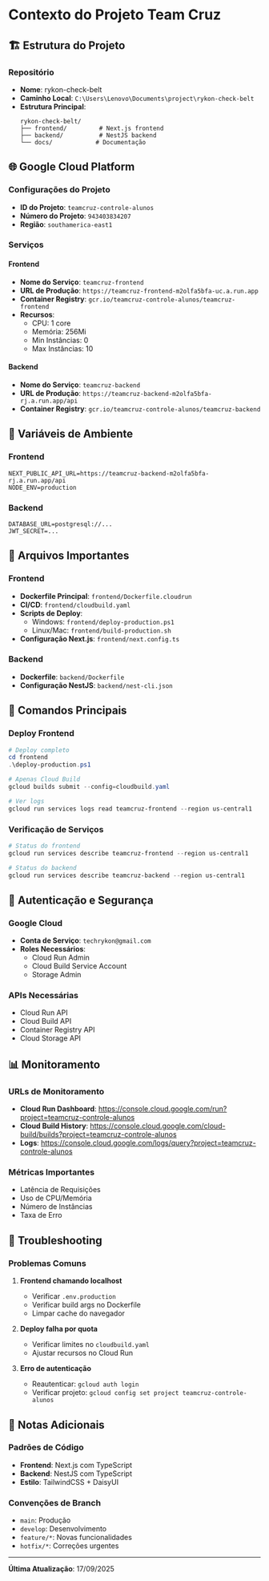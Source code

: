 # Contexto do Projeto Team Cruz

## 🏗️ Estrutura do Projeto

### Repositório
- **Nome**: rykon-check-belt
- **Caminho Local**: `C:\Users\Lenovo\Documents\project\rykon-check-belt`
- **Estrutura Principal**:
  ```
  rykon-check-belt/
  ├── frontend/         # Next.js frontend
  ├── backend/          # NestJS backend
  └── docs/            # Documentação
  ```

## 🌐 Google Cloud Platform

### Configurações do Projeto
- **ID do Projeto**: `teamcruz-controle-alunos`
- **Número do Projeto**: `943403834207`
- **Região**: `southamerica-east1`

### Serviços
#### Frontend
- **Nome do Serviço**: `teamcruz-frontend`
- **URL de Produção**: `https://teamcruz-frontend-m2olfa5bfa-uc.a.run.app`
- **Container Registry**: `gcr.io/teamcruz-controle-alunos/teamcruz-frontend`
- **Recursos**:
  - CPU: 1 core
  - Memória: 256Mi
  - Min Instâncias: 0
  - Max Instâncias: 10

#### Backend
- **Nome do Serviço**: `teamcruz-backend`
- **URL de Produção**: `https://teamcruz-backend-m2olfa5bfa-rj.a.run.app/api`
- **Container Registry**: `gcr.io/teamcruz-controle-alunos/teamcruz-backend`

## 🔧 Variáveis de Ambiente

### Frontend
```env
NEXT_PUBLIC_API_URL=https://teamcruz-backend-m2olfa5bfa-rj.a.run.app/api
NODE_ENV=production
```

### Backend
```env
DATABASE_URL=postgresql://...
JWT_SECRET=...
```

## 📁 Arquivos Importantes

### Frontend
- **Dockerfile Principal**: `frontend/Dockerfile.cloudrun`
- **CI/CD**: `frontend/cloudbuild.yaml`
- **Scripts de Deploy**:
  - Windows: `frontend/deploy-production.ps1`
  - Linux/Mac: `frontend/build-production.sh`
- **Configuração Next.js**: `frontend/next.config.ts`

### Backend
- **Dockerfile**: `backend/Dockerfile`
- **Configuração NestJS**: `backend/nest-cli.json`

## 🚀 Comandos Principais

### Deploy Frontend
```powershell
# Deploy completo
cd frontend
.\deploy-production.ps1

# Apenas Cloud Build
gcloud builds submit --config=cloudbuild.yaml

# Ver logs
gcloud run services logs read teamcruz-frontend --region us-central1
```

### Verificação de Serviços
```powershell
# Status do frontend
gcloud run services describe teamcruz-frontend --region us-central1

# Status do backend
gcloud run services describe teamcruz-backend --region us-central1
```

## 🔑 Autenticação e Segurança

### Google Cloud
- **Conta de Serviço**: `techrykon@gmail.com`
- **Roles Necessários**:
  - Cloud Run Admin
  - Cloud Build Service Account
  - Storage Admin

### APIs Necessárias
- Cloud Run API
- Cloud Build API
- Container Registry API
- Cloud Storage API

## 📊 Monitoramento

### URLs de Monitoramento
- **Cloud Run Dashboard**: https://console.cloud.google.com/run?project=teamcruz-controle-alunos
- **Cloud Build History**: https://console.cloud.google.com/cloud-build/builds?project=teamcruz-controle-alunos
- **Logs**: https://console.cloud.google.com/logs/query?project=teamcruz-controle-alunos

### Métricas Importantes
- Latência de Requisições
- Uso de CPU/Memória
- Número de Instâncias
- Taxa de Erro

## 🚨 Troubleshooting

### Problemas Comuns
1. **Frontend chamando localhost**
   - Verificar `.env.production`
   - Verificar build args no Dockerfile
   - Limpar cache do navegador

2. **Deploy falha por quota**
   - Verificar limites no `cloudbuild.yaml`
   - Ajustar recursos no Cloud Run

3. **Erro de autenticação**
   - Reautenticar: `gcloud auth login`
   - Verificar projeto: `gcloud config set project teamcruz-controle-alunos`

## 📝 Notas Adicionais

### Padrões de Código
- **Frontend**: Next.js com TypeScript
- **Backend**: NestJS com TypeScript
- **Estilo**: TailwindCSS + DaisyUI

### Convenções de Branch
- `main`: Produção
- `develop`: Desenvolvimento
- `feature/*`: Novas funcionalidades
- `hotfix/*`: Correções urgentes

---

**Última Atualização**: 17/09/2025